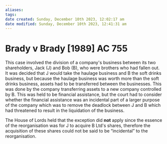 ```yaml
---
aliases: 
tags: 
date created: Sunday, December 10th 2023, 12:02:17 am
date modified: Sunday, December 10th 2023, 12:41:31 am
---
```


# Brady v Brady [1989] AC 755

This case involved the division of a company's business between its two shareholders, Jack (J) and Bob (B), who were brothers who had fallen out. It was decided that J would take the haulage business and B the soft drinks business, but because the haulage business was worth more than the soft drinks business, assets had to be transferred between the businesses. This was done by the company transferring assets to a new company controlled by B. This was held to be financial assistance, but the court had to consider whether the financial assistance was an incidental part of a larger purpose of the company which was to remove the deadlock between J and B which had threatened to result in the liquidation of the business.

The House of Lords held that the exception did **not** apply since the essence of the reorganisation was for J to acquire B Ltd's shares, therefore the acquisition of these shares could not be said to be “incidental” to the reorganisation.
